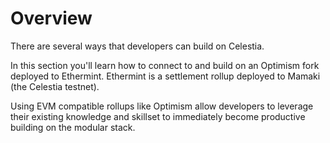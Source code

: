 # Overview

There are several ways that developers can build on Celestia.

In this section you'll learn how to connect to and build on an Optimism
fork deployed to Ethermint. Ethermint is a settlement rollup deployed to
Mamaki (the Celestia testnet).

Using EVM compatible rollups like Optimism allow developers to leverage their
existing knowledge and skillset to immediately become productive building on the
modular stack.
